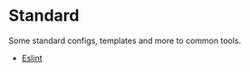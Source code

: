 # Standard

Some standard configs, templates and more to common tools.

- [Eslint](/eslint/readme.md)
